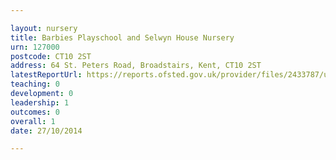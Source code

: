 ```yaml
---

layout: nursery
title: Barbies Playschool and Selwyn House Nursery
urn: 127000
postcode: CT10 2ST
address: 64 St. Peters Road, Broadstairs, Kent, CT10 2ST
latestReportUrl: https://reports.ofsted.gov.uk/provider/files/2433787/urn/127000.pdf
teaching: 0
development: 0
leadership: 1
outcomes: 0
overall: 1
date: 27/10/2014

---
```

